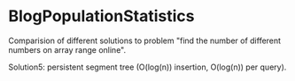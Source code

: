 # BlogPopulationStatistics

Comparision of different solutions to problem "find the number of different numbers on array range online".

Solution5: persistent segment tree (O(log(n)) insertion, O(log(n)) per query).

